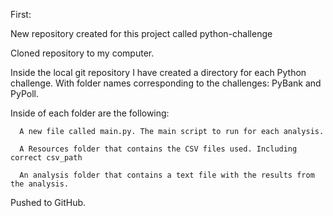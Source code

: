 First:

New repository created for this project called python-challenge

Cloned repository to my computer.

Inside the local git repository I have created a directory for each Python challenge. With folder names corresponding to the challenges: PyBank and PyPoll.

Inside of each folder are the following:

      A new file called main.py. The main script to run for each analysis.

      A Resources folder that contains the CSV files used. Including correct csv_path

      An analysis folder that contains a text file with the results from the analysis.

Pushed to GitHub.
